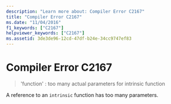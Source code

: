```yaml
---
description: "Learn more about: Compiler Error C2167"
title: "Compiler Error C2167"
ms.date: "11/04/2016"
f1_keywords: ["C2167"]
helpviewer_keywords: ["C2167"]
ms.assetid: 3de3de96-12cd-47df-b24e-34cc9747ef83
---
```

# Compiler Error C2167

> 'function' : too many actual parameters for intrinsic function

A reference to an `intrinsic` function has too many parameters.
